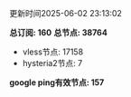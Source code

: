 更新时间2025-06-02 23:13:02

**总订阅: 160**
**总节点: 38764**
- vless节点: 17158
- hysteria2节点: 7

**google ping有效节点: 157**
